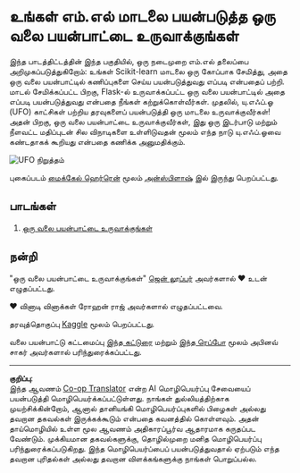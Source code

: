 <!--
CO_OP_TRANSLATOR_METADATA:
{
  "original_hash": "9836ff53cfef716ddfd70e06c5f43436",
  "translation_date": "2025-10-11T12:03:22+00:00",
  "source_file": "3-Web-App/README.md",
  "language_code": "ta"
}
-->
# உங்கள் எம்.எல் மாடலை பயன்படுத்த ஒரு வலை பயன்பாட்டை உருவாக்குங்கள்

இந்த பாடத்திட்டத்தின் இந்த பகுதியில், ஒரு நடைமுறை எம்.எல் தலைப்பை அறிமுகப்படுத்துகிறோம்: உங்கள் Scikit-learn மாடலை ஒரு கோப்பாக சேமித்து, அதை ஒரு வலை பயன்பாட்டில் கணிப்புகளை செய்ய பயன்படுத்துவது எப்படி என்பதைப் பற்றி. மாடல் சேமிக்கப்பட்ட பிறகு, Flask-ல் உருவாக்கப்பட்ட ஒரு வலை பயன்பாட்டில் அதை எப்படி பயன்படுத்துவது என்பதை நீங்கள் கற்றுக்கொள்வீர்கள். முதலில், யு.எஃப்.ஓ (UFO) காட்சிகள் பற்றிய தரவுகளைப் பயன்படுத்தி ஒரு மாடலை உருவாக்குவீர்கள்! அதன் பிறகு, ஒரு வலை பயன்பாட்டை உருவாக்குவீர்கள், இது ஒரு இடர்பாடு மற்றும் நீளவட்ட மதிப்புடன் சில விநாடிகளை உள்ளிடுவதன் மூலம் எந்த நாடு யு.எஃப்.ஓவை கண்டதாகக் கூறியது என்பதை கணிக்க அனுமதிக்கும்.

![UFO நிறுத்தம்](../../../translated_images/ufo.9e787f5161da9d4d1dafc537e1da09be8210f2ee996cb638aa5cee1d92867a04.ta.jpg)

புகைப்படம் <a href="https://unsplash.com/@mdherren?utm_source=unsplash&utm_medium=referral&utm_content=creditCopyText">மைக்கேல் ஹெர்ரென்</a> மூலம் <a href="https://unsplash.com/s/photos/ufo?utm_source=unsplash&utm_medium=referral&utm_content=creditCopyText">அன்ஸ்பிளாஷ்</a> இல் இருந்து பெறப்பட்டது.

## பாடங்கள்

1. [ஒரு வலை பயன்பாட்டை உருவாக்குங்கள்](1-Web-App/README.md)

## நன்றி

"ஒரு வலை பயன்பாட்டை உருவாக்குங்கள்" [ஜென் லூப்பர்](https://twitter.com/jenlooper) அவர்களால் ♥️ உடன் எழுதப்பட்டது.

♥️ வினாடி வினாக்கள் ரோஹன் ராஜ் அவர்களால் எழுதப்பட்டவை.

தரவுத்தொகுப்பு [Kaggle](https://www.kaggle.com/NUFORC/ufo-sightings) மூலம் பெறப்பட்டது.

வலை பயன்பாட்டு கட்டமைப்பு [இந்த கட்டுரை](https://towardsdatascience.com/how-to-easily-deploy-machine-learning-models-using-flask-b95af8fe34d4) மற்றும் [இந்த ரெப்போ](https://github.com/abhinavsagar/machine-learning-deployment) மூலம் அபினவ் சாகர் அவர்களால் பரிந்துரைக்கப்பட்டது.

---

**குறிப்பு**:  
இந்த ஆவணம் [Co-op Translator](https://github.com/Azure/co-op-translator) என்ற AI மொழிபெயர்ப்பு சேவையைப் பயன்படுத்தி மொழிபெயர்க்கப்பட்டுள்ளது. நாங்கள் துல்லியத்திற்காக முயற்சிக்கின்றோம், ஆனால் தானியங்கி மொழிபெயர்ப்புகளில் பிழைகள் அல்லது தவறான தகவல்கள் இருக்கக்கூடும் என்பதை கவனத்தில் கொள்ளவும். அதன் தாய்மொழியில் உள்ள மூல ஆவணம் அதிகாரப்பூர்வ ஆதாரமாக கருதப்பட வேண்டும். முக்கியமான தகவல்களுக்கு, தொழில்முறை மனித மொழிபெயர்ப்பு பரிந்துரைக்கப்படுகிறது. இந்த மொழிபெயர்ப்பைப் பயன்படுத்துவதால் ஏற்படும் எந்த தவறான புரிதல்கள் அல்லது தவறான விளக்கங்களுக்கு நாங்கள் பொறுப்பல்ல.